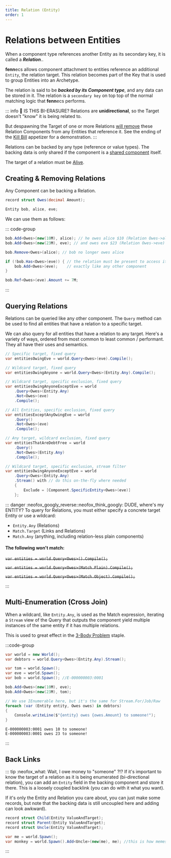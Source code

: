 ```yaml
---
title: Relation (Entity)
order: 1
---
```

# Relations between Entities

When a component type references another Entity as its secondary key, it is called a ***Relation***..

**fenn**ecs allows component attachment to entities reference an additional `Entity`, the relation target. This relation becomes part of the Key that is used to group Entities into an Archetype.

The relation is said to be ***backed by its Component type***, and any data can be stored in it. The relation is a `secondary key` on top top of the normal matching logic that **fenn**ecs performs.

::: info 🦋 IS THIS BI-ERASURE?
Relations are **unidirectional**, so the Target doesn't "know" it is being related to.

But despawning the Target of one or more Relations <u>will remove</u> these Relation Components from any Entities that reference it. See the ending of the [Kill Bill](/cookbook/appetizers/KillBill.md) appetizer for a demonstration.
:::

Relations can be backed by any type (reference or value types). The backing data is only shared if the component is a [shared component](/docs/Components/Shareables.md) itself.

The target of a relation must be [Alive](/docs/Entities/Liveness.md).

## Creating & Removing Relations
Any Component can be backing a Relation.
```csharp
record struct Owes(decimal Amount);

Entity bob, alice, eve;
```

We can use them as follows:

::: code-group

```csharp [Adding a Relation]
bob.Add<Owes>(new(10M), alice); // he owes alice $10 (Relation Owes->alice)
bob.Add<Owes>(new(23M), eve); // and owes eve $23 (Relation Owes->eve)
```

```csharp [Removing a Relation]
bob.Remove<Owes>(alice); // bob no longer owes alice
```

```csharp [Modifying Backing Data]
if (!bob.Has<Owes>(eve)) { // the relation must be present to access it,
    bob.Add<Owes>(eve);    // exactly like any other component
}

bob.Ref<Owes>(eve).Amount += 7M;
```
:::

## Querying Relations
Relations can be queried like any other component. The `Query` method can be used to find all entities that have a relation to a specific target.

We can also query for all entities that have a relation to any target. Here's a variety of ways, ordered from most common to least common / performant. They all have their uses and semantics.

```csharp  
// Specific target, fixed query 
var entitiesOwingEve = world.Query<Owes>(eve).Compile();

// Wildcard target, fixed query
var entitiesOwingAnyone = world.Query<Owes>(Entity.Any).Compile();

// Wildcard target, specific exclusion, fixed query
var entitiesOwingAnyoneExceptEve = world
    .Query<Owes>(Entity.Any)
    .Not<Owes>(eve)
    .Compile();

// All Entities, specific exclusion, fixed query
var entitiesExceptAnyOwingEve = world
    .Query()
    .Not<Owes>(eve)
    .Compile();

// Any target, wildcard exclusion, fixed query
var entitiesThatAreDebtFree = world
    .Query()
    .Not<Owes>(Entity.Any)
    .Compile();

// Wildcard target, specific exclusion, stream filter
var entitiesOwingAnyoneExceptEve = world
    .Query<Owes>(Entity.Any)
    .Stream() with // do this on-the-fly where needed
    {
        Exclude = [Component.SpecificEntity<Owes>(eve)]  
    };
```
::: danger :neofox_googly_reverse::neofox_think_googly: DUDE, where's my ENTITY?
To query for Relations, you must either specify a concrete target Entity or use a wildcard:
- `Entity.Any` (Relations)
- `Match.Target` (Links and Relations)
- `Match.Any` (anything, including relation-less plain components)

#### The following won't match:
~~`var entities = world.Query<Owes>().Compile();`~~

~~`var entities = world.Query<Owes>(Match.Plain).Compile();`~~

~~`var entities = world.Query<Owes>(Match.Object).Compile();`~~

:::


## Multi-Enumeration (Cross Join)
When a wildcard, like `Entity.Any`, is used as the Match expression, iterating a `Stream` view of the Query that outputs the component yield multiple instances of the same entity if it has multiple relations.

This is used to great effect in the [3-Body Problem](/cookbook/staples/3Body.md) staple.

:::code-group

```csharp [Code Example]
var world = new World();
var debtors = world.Query<Owes>(Entity.Any).Stream();

var tom = world.Spawn();
var eve = world.Spawn();
var bob = world.Spawn(); //E-000000003:0001

bob.Add<Owes>(new(10M), eve);
bob.Add<Owes>(new(23M), tom);

// We use IEnumerable here, but it's the same for Stream.For/Job/Raw
foreach (var (Entity entity, Owes owes) in debtors) 
{
    Console.writeLine($"{entity} owes {owes.Amount} to someone!");
}
```

```plaintext [Output]
E-000000003:0001 owes 10 to someone!
E-000000003:0001 owes 23 to someone!
```
:::

## Back Links
::: tip :neofox_what: Wait, I owe money to "someone" ?!?
If it's important to know the target of a relation as it is being enumerated (bi-directional relation), you can add an `Entity` field in the backing component and store it there. This is a loosely coupled backlink (you can do with it what you want).

If it's only the Entity and Relation you care about, you can just make some records, but note that the backing data is still uncoupled here and adding can look awkward).
```csharp
record struct Child(Entity ValueAndTarget);
record struct Parent(Entity ValueAndTarget);
record struct Uncle(Entity ValueAndTarget);

var me = world.Spawn();
var monkey = world.Spawn().Add<Uncle>(new(me), me); //this is how memes are born
```
:::

